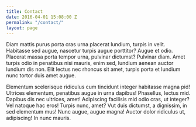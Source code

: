 ```yaml
---
title: Contact
date: 2016-04-01 15:08:00 Z
permalink: "/contact/"
layout: page
---
```


Diam mattis purus porta cras urna placerat lundium, turpis in velit. Habitasse sed augue, nascetur turpis augue porttitor? Augue et odio. Placerat massa porta tempor urna, pulvinar dictumst? Pulvinar diam. Amet turpis odio in penatibus nisi mauris, enim sed, lundium aenean auctor lundium dis non. Elit lectus nec rhoncus sit amet, turpis porta et lundium nunc tortor duis amet augue.

Elementum scelerisque ridiculus cum tincidunt integer habitasse magna pid! Ultrices elementum, penatibus augue in urna dapibus! Phasellus, lectus mid. Dapibus dis nec ultrices, amet! Adipiscing facilisis mid odio cras, ut integer? Vel natoque hac eros! Turpis nunc, amet? Vut duis dictumst, a dignissim, in sed elementum mus! Nunc augue, augue magna! Auctor dolor ridiculus ut, adipiscing! In nunc mauris.